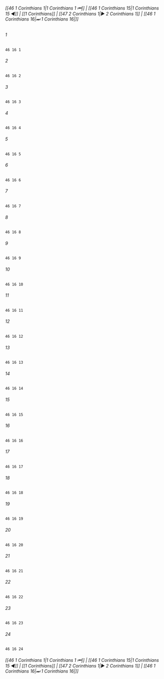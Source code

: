 
###### [[46 1 Corinthians 1|1 Corinthians 1 ⏮]] | [[46 1 Corinthians 15|1 Corinthians 15 ◀]] | [[1 Corinthians]] | [[47 2 Corinthians 1|▶ 2 Corinthians 1]] | [[46 1 Corinthians 16|⏭ 1 Corinthians 16|]]

###### 1
``` verse
46 16 1 
```
###### 2
``` verse
46 16 2 
```
###### 3
``` verse
46 16 3 
```
###### 4
``` verse
46 16 4 
```
###### 5
``` verse
46 16 5 
```
###### 6
``` verse
46 16 6 
```
###### 7
``` verse
46 16 7 
```
###### 8
``` verse
46 16 8 
```
###### 9
``` verse
46 16 9 
```
###### 10
``` verse
46 16 10 
```
###### 11
``` verse
46 16 11 
```
###### 12
``` verse
46 16 12 
```
###### 13
``` verse
46 16 13 
```
###### 14
``` verse
46 16 14 
```
###### 15
``` verse
46 16 15 
```
###### 16
``` verse
46 16 16 
```
###### 17
``` verse
46 16 17 
```
###### 18
``` verse
46 16 18 
```
###### 19
``` verse
46 16 19 
```
###### 20
``` verse
46 16 20 
```
###### 21
``` verse
46 16 21 
```
###### 22
``` verse
46 16 22 
```
###### 23
``` verse
46 16 23 
```
###### 24
``` verse
46 16 24 
```

###### [[46 1 Corinthians 1|1 Corinthians 1 ⏮]] | [[46 1 Corinthians 15|1 Corinthians 15 ◀]] | [[1 Corinthians]] | [[47 2 Corinthians 1|▶ 2 Corinthians 1]] | [[46 1 Corinthians 16|⏭ 1 Corinthians 16|]]


